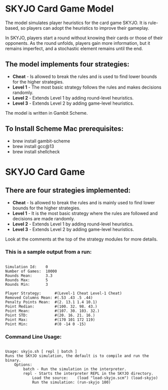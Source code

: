 # SKYJO Card Game Model

The model simulates player heuristics for the card game SKYJO. It is rule-based, so players can adopt the heuristics to improve their gameplay. 

In SKYJO, players start a round without knowing their cards or those of their opponents. As the round unfolds, players gain more information, but it remains imperfect, and a stochastic element remains until the end.

## The model implements four strategies:
* **Cheat** - Is allowed to break the rules and is used to find lower bounds for the higher strategies.
* **Level 1** - The most basic strategy follows the rules and makes decisions randomly.
* **Level 2** - Extends Level 1 by adding round-level heuristics.
* **Level 3** - Extends Level 2 by adding game-level heuristics.

The model is written in Gambit Scheme.

## To Install Scheme Mac prerequisites:
* brew install gambit-scheme
* brew install gcc@13
* brew install shellcheck

# SKYJO Card Game

## There are four strategies implemented:
* **Cheat** - Is allowed to break the rules and is mainly used to find lower bounds for the higher strategies.
* **Level 1** - It is the most basic strategy where the rules are followed and decisions are made randomly.
* **Level 2** - Extends Level 1 by adding round-level heuristics.
* **Level 3** - Extends Level 2 by adding game-level heuristics.

Look at the comments at the top of the strategy modules for  more details.

### This is a sample output from a run:

```

Simulation Id:    0
Number of Games:  10000
Rounds Mean:      3.3
Rounds Max:       5
Rounds Min:       3

Player Strategy:      #(Level-1 Cheat Level-1 Cheat)
Removed Columns Mean: #(.53 .43 .5 .44)
Penalty Points Mean:  #(2. 13.1 1.4 10.1)
Point Median:         #(100. 32. 98. 43.)
Point Mean:           #(107. 30. 103. 32.)
Point STD:            #(20. 16. 21. 16.)
Point Max:            #(170 101 172 119)
Point Min:            #(0 -14 0 -15)

```

### Command Line Usage:

```

Usage: skyjo.sh [ repl | batch ]
Runs the SKYJO simulation, the default is to compile and run the binary.
    Options:
        batch - Run the simulation in the interpreter.
        repl - Starts the interpreter REPL in the SKYJO directory.
            Load the source:    (load "load-skyjo.scm") (load-skyjo)
            Run the simulation: (run-skyjo 100)

```


 

